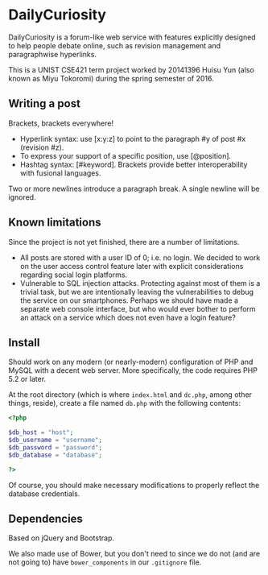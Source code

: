 # DailyCuriosity

DailyCuriosity is a forum-like web service with features explicitly designed to help people debate online, such as revision management and paragraphwise hyperlinks.

This is a UNIST CSE421 term project worked by 20141396 Huisu Yun (also known as Miyu Tokoromi) during the spring semester of 2016.

## Writing a post

Brackets, brackets everywhere!

* Hyperlink syntax: use \[x:y:z\] to point to the paragraph #y of post #x (revision #z).
* To express your support of a specific position, use \[@position\].
* Hashtag syntax: \[#keyword\]. Brackets provide better interoperability with fusional languages.

Two or more newlines introduce a paragraph break. A single newline will be ignored.

## Known limitations

Since the project is not yet finished, there are a number of limitations.

* All posts are stored with a user ID of 0; i.e. no login. We decided to work on the user access control feature later with explicit considerations regarding social login platforms.
* Vulnerable to SQL injection attacks. Protecting against most of them is a trivial task, but we are intentionally leaving the vulnerabilities to debug the service on our smartphones. Perhaps we should have made a separate web console interface, but who would ever bother to perform an attack on a service which does not even have a login feature?

## Install

Should work on any modern (or nearly-modern) configuration of PHP and MySQL with a decent web server. More specifically, the code requires PHP 5.2 or later.

At the root directory (which is where ```index.html``` and ```dc.php```, among other things, reside), create a file named ```db.php``` with the following contents:

```php
<?php

$db_host = "host";
$db_username = "username";
$db_password = "password";
$db_database = "database";

?>
```

Of course, you should make necessary modifications to properly reflect the database credentials.

## Dependencies

Based on jQuery and Bootstrap.

We also made use of Bower, but you don't need to since we do not (and are not going to) have ```bower_components``` in our ```.gitignore``` file.
